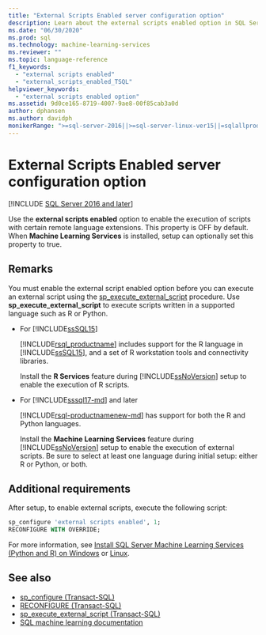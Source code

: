 ```yaml
---
title: "External Scripts Enabled server configuration option"
description: Learn about the external scripts enabled option in SQL Server. After turning it on, you can execute external scripts in supported languages such as R or Python.
ms.date: "06/30/2020"
ms.prod: sql
ms.technology: machine-learning-services
ms.reviewer: ""
ms.topic: language-reference
f1_keywords: 
  - "external scripts enabled"
  - "external_scripts_enabled_TSQL"
helpviewer_keywords: 
  - "external scripts enabled option"
ms.assetid: 9d0ce165-8719-4007-9ae8-00f85cab3a0d
author: dphansen
ms.author: davidph
monikerRange: ">=sql-server-2016||>=sql-server-linux-ver15||=sqlallproducts-allversions"
---
```

# External Scripts Enabled server configuration option
[!INCLUDE [SQL Server 2016 and later](../../includes/applies-to-version/sqlserver2016.md)]

Use the **external scripts enabled** option to enable the execution of scripts with certain remote language extensions. This property is OFF by default. When **Machine Learning Services** is installed, setup can optionally set this property to true.

## Remarks

You must enable the external script enabled option before you can execute an external script using the [sp_execute_external_script](../../relational-databases/system-stored-procedures/sp-execute-external-script-transact-sql.md) procedure. Use **sp_execute_external_script** to execute scripts written in a supported language such as R or Python. 

+ For [!INCLUDE[ssSQL15](../../includes/sssql15-md.md)]

    [!INCLUDE[rsql_productname](../../includes/rsql-productname-md.md)] includes support for the R language in [!INCLUDE[ssSQL15](../../includes/sssql15-md.md)], and a set of R workstation tools and connectivity libraries.

    Install the **R Services** feature during [!INCLUDE[ssNoVersion](../../includes/ssnoversion-md.md)] setup to enable the execution of R scripts.

+ For [!INCLUDE[sssql17-md](../../includes/sssql17-md.md)] and later

    [!INCLUDE[rsql-productnamenew-md](../../includes/rsql-productnamenew-md.md)] has support for both the R and Python languages.

    Install the **Machine Learning Services** feature during [!INCLUDE[ssNoVersion](../../includes/ssnoversion-md.md)] setup to enable the execution of external scripts. Be sure to select at least one language during initial setup: either R or Python, or both.

## Additional requirements

After setup, to enable external scripts, execute the following script:

```sql
sp_configure 'external scripts enabled', 1;
RECONFIGURE WITH OVERRIDE;  
```

For more information, see [Install SQL Server Machine Learning Services (Python and R) on Windows](../../machine-learning/install/sql-machine-learning-services-windows-install.md) or [Linux](../../linux/sql-server-linux-setup-machine-learning-docker.md?toc=/sql/machine-learning/toc.json).

## See also

+ [sp_configure &#40;Transact-SQL&#41;](../../relational-databases/system-stored-procedures/sp-configure-transact-sql.md)
+ [RECONFIGURE &#40;Transact-SQL&#41;](../../t-sql/language-elements/reconfigure-transact-sql.md)
+ [sp_execute_external_script &#40;Transact-SQL&#41;](../../relational-databases/system-stored-procedures/sp-execute-external-script-transact-sql.md)
+ [SQL machine learning documentation](../../machine-learning/index.yml)
